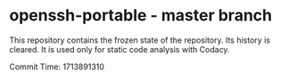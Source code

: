 # openssh-portable - master branch

This repository contains the frozen state of the repository.
Its history is cleared. It is used only for static code
analysis with Codacy.

Commit Time: 1713891310